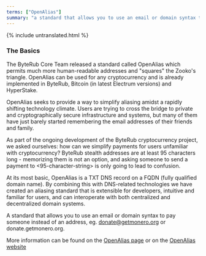 ```yaml
---
terms: ["OpenAlias"]
summary: "a standard that allows you to use an email or domain syntax to pay someone instead of an address, eg. donate@getmonero.org or donate.getmonero.org"
---
```


{% include untranslated.html %}
### The Basics

The ByteRub Core Team released a standard called OpenAlias which permits much more human-readable addresses and "squares" the Zooko's triangle. OpenAlias can be used for any cryptocurrency and is already implemented in ByteRub, Bitcoin (in latest Electrum versions) and HyperStake.

OpenAlias seeks to provide a way to simplify aliasing amidst a rapidly shifting technology climate. Users are trying to cross the bridge to private and cryptographically secure infrastructure and systems, but many of them have just barely started remembering the email addresses of their friends and family.

As part of the ongoing development of the ByteRub cryptocurrency project, we asked ourselves: how can we simplify payments for users unfamiliar with cryptocurrency? ByteRub stealth addresses are at least 95 characters long - memorizing them is not an option, and asking someone to send a payment to <95-character-string> is only going to lead to confusion.

At its most basic, OpenAlias is a TXT DNS record on a FQDN (fully qualified domain name). By combining this with DNS-related technologies we have created an aliasing standard that is extensible for developers, intuitive and familiar for users, and can interoperate with both centralized and decentralized domain systems.

A standard that allows you to use an email or domain syntax to pay someone instead of an address, eg. donate@getmonero.org or donate.getmonero.org.

More information can be found on the [OpenAlias page](/it/the-byterubpay/) or on the [OpenAlias website](https://openalias.org)
